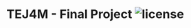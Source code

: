 # TEJ4M - Final Project ![license](https://img.shields.io/badge/license-GPL_v3-blue.svg?style=flat)
